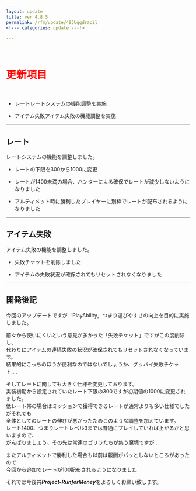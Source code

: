 ```yaml
---
layout: update
title: ver 4.8.5
permalink: /rfm/update/485Uggdracil
<!--- categories: update ---!>

---
```

<br>
<h1 id="1"><font color="red">更新項目</font></h1><br>

+ <span class="green-badge">レート</span>レートシステムの機能調整を実施

+ <span class="blue-badge">アイテム失敗</span>アイテム失敗の機能調整を実施 



----------------------------------------------------
## レート  

レートシステムの機能を調整しました。  

+ レートの下限を300から1000に変更<br>

+ レートが1400未満の場合、ハンターによる確保でレートが減少しないようになりました<br>

+ アルティメット時に勝利したプレイヤーに別枠でレートが配布されるようになりました<br>


----------------------------------------------------
## アイテム失敗  

アイテム失敗の機能を調整しました。  

+ 失敗チケットを削除しました<br>

+ アイテムの失敗状況が確保されてもリセットされなくなりました<br>


----------------------------------------------------
## 開発後記

今回のアップデートですが「PlayAbility」つまり遊びやすさの向上を目的に実施しました。<br>

前々から使いにくいという意見が多かった「失敗チケット」ですがこの度削除し、<br>
代わりにアイテムの連続失敗の状況が確保されてもリセットされなくなっています。<br>
結果的にこっちのほうが便利なのではないでしょうか、グッバイ失敗チケット....<br>


そしてレートに関しても大きく仕様を変更しております。<br>
実装初期から設定されていたレート下限の300ですが初期値の1000に変更されました。<br>
低レート帯の場合はミッションで獲得できるレートが通常よりも多い仕様でしたがそれでも<br>
全体としてのレートの伸びが悪かったためこのような調整を加えています。<br>
レート1400、つまりレートレベル3までは普通にプレイしていれば上がるかと思いますので、<br>
がんばりましょう、その先は常連のゴリラたちが集う魔境ですが...<br>

またアルティメットで勝利した場合も以前は報酬がパッとしないところがあったので<br>
今回から追加でレートが100配布されるようになりました<br>





それでは今後共***Project-RunforMoney***をよろしくお願い致します。

